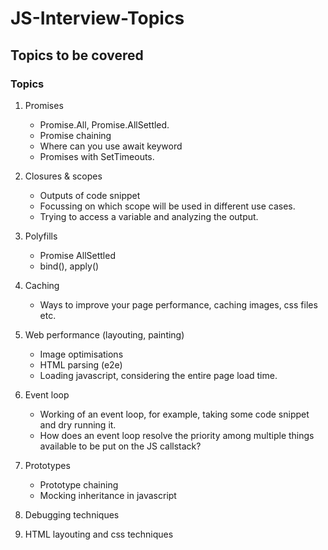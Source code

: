 # JS-Interview-Topics

## Topics to be covered

### Topics

1. Promises
    - Promise.All, Promise.AllSettled.
    - Promise chaining
    - Where can you use await keyword
    - Promises with SetTimeouts.
2. Closures & scopes
    - Outputs of code snippet
    - Focussing on which scope will be used in different use cases.
    - Trying to access a variable and analyzing the output.
3. Polyfills
    - Promise AllSettled
    - bind(), apply()
4. Caching
    - Ways to improve your page performance, caching images, css files etc.
5. Web performance (layouting, painting)
    - Image optimisations
    - HTML parsing (e2e)
    - Loading javascript, considering the entire page load time.
6. Event loop
    - Working of an event loop, for example, taking some code snippet and dry running it.
    - How does an event loop resolve the priority among multiple things available to be put on the JS callstack?
7. Prototypes
    - Prototype chaining
    - Mocking inheritance in javascript

8. Debugging techniques
9. HTML layouting and css techniques
